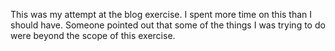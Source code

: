 This was my attempt at the blog exercise.  I spent more time on this than I should have.  Someone pointed out that some of the things I was trying to do were beyond the scope of this exercise.